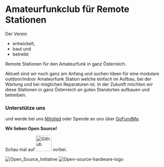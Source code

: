 ---
---

# Amateurfunkclub für Remote Stationen

Der Verein

- entwickelt,
- baut und
- betreibt

Remote Stationen für den Amateurfunk in ganz Österreich.

Aktuell sind wir noch ganz am Anfang und suchen Ideen für eine modulare outdoor/indoor Amateurfunk Station welche einfach im Aufbau, bei der Wartung und bei möglichen Reparaturen ist.
In der Zukunft möchten wir diese Stationen in ganz Österreich an guten Standorten aufbauen und betreiben.

### Unterstütze uns

und werde bei uns [Mitglied](docs/mitglieder) oder Spende an uns über [GoFundMe](https://gofund.me/9dd9fa90).

**Wir lieben Open Source!**

Schau mal auf <a target="_blank" href="https://github.com/OE5XRX"><img src="https://github.githubassets.com/assets/GitHub-Logo-ee398b662d42.png" alt="Github" width="50"/></a> vorbei.

![Open_Source_Initiative](https://upload.wikimedia.org/wikipedia/commons/thumb/e/eb/Open_Source_Initiative.svg/183px-Open_Source_Initiative.svg.png "Open_Source_Initiative")
![Open-source-hardware-logo](https://upload.wikimedia.org/wikipedia/commons/thumb/f/fd/Open-source-hardware-logo.svg/228px-Open-source-hardware-logo.svg.png "Open-source-hardware-logo")
